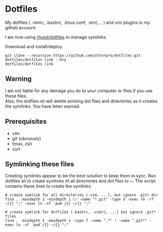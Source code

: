 Dotfiles
============
My dotfiles (  .vimrc, .bashrc, .tmux.conf, .vim/,... ) and vim plugins in my github account. 

I am now using [rhysd/dotfiles](https://github.com/rhysd/dotfiles) to manage symlinks.

Download and install/deploy

	git clone --recursive https://github.com/otterpro/dotfiles.git 
	dotfiles/dotfiles link --dry
	dotfiles/dotfiles link
	
Warning
-------------
I am not liable for any damage you do to your computer or files if you use these files.   
Also, the dotfiles.sh will delete existing dot files and directories as it creates the symlinks.  You have been warned.

Prerequisites
---------------
* vim
* git (obviously)
* tmux, zsh
* curl


Symlinking these files
-----------------------
Creating symlinks appear to be the best solution to keep them in sync.   Run dotfiles.sh to create symlinks of all directories and dot files to ~.  The script contains these lines to create the symlinks.  

	# create symlink for all directories (.vim, ...), but ignore .git/ dir
	find . -maxdepth 1 -mindepth 1 \! -name "*.git" -type d -exec rm -rf ~/{} ";" -exec ln -sf `pwd`/{} ~/{} ";"
	
	# create symlink for dotfiles (.bashrc, .vimrc, ...) but ignore .git* files
	find . -mindepth 1 -maxdepth 1 -type f -name ".*" ! -name ".git*" -exec ln -sf `pwd`/{} ~/{} ";"


